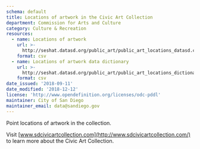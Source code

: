 ```yaml
---
schema: default
title: Locations of artwork in the Civic Art Collection
department: Commission for Arts and Culture
category: Culture & Recreation
resources:
  - name: Locations of artwork
    url: >-
      http://seshat.datasd.org/public_art/public_art_locations_datasd.csv
    format: csv
  - name: Locations of artwork data dictionary
    url: >-
      http://seshat.datasd.org/public_art/public_art_locations_dictionary_datasd.csv
    format: csv
date_issued: '2018-09-11'
date_modified: '2018-12-12'
license: 'http://www.opendefinition.org/licenses/odc-pddl'
maintainer: City of San Diego
maintainer_email: data@sandiego.gov
---
```

Point locations of artwork in the collection.
<!--more-->

Visit [www.sdcivicartcollection.com](http://www.sdcivicartcollection.com/) to learn more about the Civic Art Collection.

